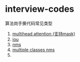 # interview-codes
算法岗手撕代码常见类型

1. [multihead attention (支持mask)](multihead_attn.py)
2. [iou](iou.py)
3. [nms](nms.py)
4. [multiple classes nms](nms_multiclass.py)
5. 




